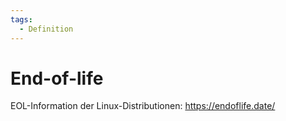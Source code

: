 ```yaml
---
tags:
  - Definition
---
```


# End-of-life

EOL-Information der Linux-Distributionen: <https://endoflife.date/>
